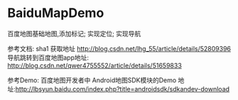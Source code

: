 # BaiduMapDemo
百度地图基础地图,添加标记; 实现定位; 实现导航

参考文档:
sha1 获取地址 http://blog.csdn.net/lhg_55/article/details/52809396
导航跳转到百度地图app地址: http://blog.csdn.net/qwer4755552/article/details/51659833

参考Demo: 百度地图开发者中 Android地图SDK模块的Demo 地址:http://lbsyun.baidu.com/index.php?title=androidsdk/sdkandev-download
